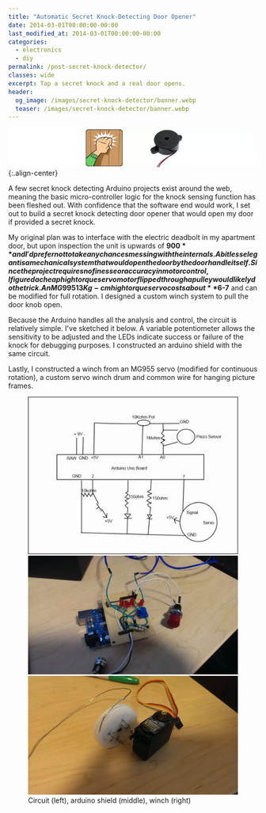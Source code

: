 ```yaml
---
title: "Automatic Secret Knock-Detecting Door Opener"
date: 2014-03-01T00:00:00-00:00
last_modified_at: 2014-03-01T00:00:00-00:00
categories:
  - electronics
  - diy
permalink: /post-secret-knock-detector/
classes: wide
excerpt: Tap a secret knock and a real door opens.
header:
  og_image: /images/secret-knock-detector/banner.webp
  teaser: /images/secret-knock-detector/banner.webp
---
```


![banner](/images/secret-knock-detector/banner.webp){:.align-center}

A few secret knock detecting Arduino projects exist around the web, meaning the basic micro-controller logic for the knock sensing function has been fleshed out. With confidence that the software end would work, I set out to build a secret knock detecting door opener that would open my door if provided a secret knock.

​My original plan was to interface with the electric deadbolt in my apartment door, but upon inspection the unit is upwards of **$900** and I'd prefer not to take any chances messing with the internals. A bit less elegant is a mechanical system that would open the door by the door handle itself. Since the project requires no finesse or accuracy in motor control, I figured a cheap high torque servo motor flipped through a pulley would likely do the trick. An MG995 13Kg-cm high torque servo costs about **$6-7** and can be modified for full rotation. I designed a custom winch system to pull the door knob open.

Because the Arduino handles all the analysis and control, the circuit is relatively simple. I've sketched it below. A variable potentiometer allows the sensitivity to be adjusted and the LEDs indicate success or failure of the knock for debugging purposes. I constructed an arduino shield with the same circuit.

Lastly, I constructed a winch from an MG955 servo (modified for continuous rotation), a custom servo winch drum and common wire for hanging picture frames.

<figure class="third">
  <img src="/images/secret-knock-detector/circuit.webp">
  <img src="/images/secret-knock-detector/prototype.webp">
  <img src="/images/secret-knock-detector/winch.webp">
  <figcaption>Circuit (left), arduino shield (middle), winch (right)</figcaption>
</figure>
